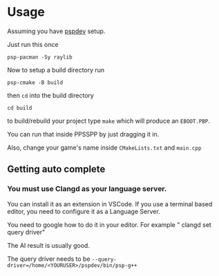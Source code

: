 # Usage

Assuming you have [pspdev](https://pspdev.github.io/installation.html)
setup.




Just run this once
```
psp-pacman -Sy raylib
```

Now to setup a build directory run
```
psp-cmake -B build
```

then `cd` into the build directory
```
cd build
```

to build/rebuild your project type `make` which will produce an `EBOOT.PBP`.


You can run that inside PPSSPP by just dragging it in.

Also,
change your game's name inside `CMakeLists.txt`
and `main.cpp`


## Getting auto complete

### You must use Clangd as your language server.
You can install it as an extension in VSCode.
If you use a terminal based editor, you need to configure it as a Language Server.


You need to google how to do it in your editor.
For example "<my editor> clangd set query driver"


The AI result is usually good.


The query driver needs to be `--query-driver=/home/<YOURUSER>/pspdev/bin/psp-g++`
